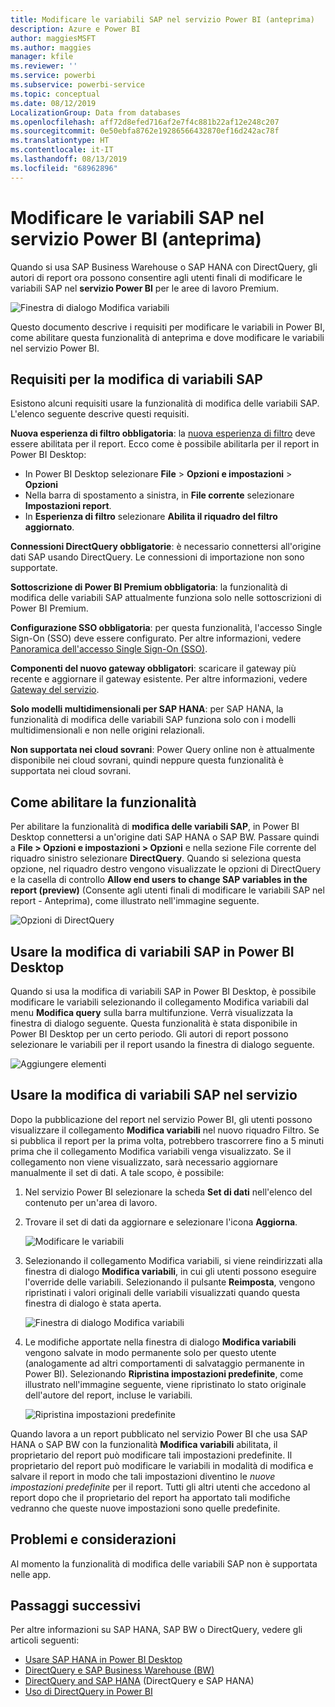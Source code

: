```yaml
---
title: Modificare le variabili SAP nel servizio Power BI (anteprima)
description: Azure e Power BI
author: maggiesMSFT
ms.author: maggies
manager: kfile
ms.reviewer: ''
ms.service: powerbi
ms.subservice: powerbi-service
ms.topic: conceptual
ms.date: 08/12/2019
LocalizationGroup: Data from databases
ms.openlocfilehash: aff72d8efed716af2e7f4c881b22af12e248c207
ms.sourcegitcommit: 0e50ebfa8762e19286566432870ef16d242ac78f
ms.translationtype: HT
ms.contentlocale: it-IT
ms.lasthandoff: 08/13/2019
ms.locfileid: "68962896"
---
```

# <a name="edit-sap-variables-in-the-power-bi-service-preview"></a>Modificare le variabili SAP nel servizio Power BI (anteprima)

Quando si usa SAP Business Warehouse o SAP HANA con DirectQuery, gli autori di report ora possono consentire agli utenti finali di modificare le variabili SAP nel **servizio Power BI** per le aree di lavoro Premium.

![Finestra di dialogo Modifica variabili](media/service-edit-sap-variables/sap-edit-variables-dialog.png)

Questo documento descrive i requisiti per modificare le variabili in Power BI, come abilitare questa funzionalità di anteprima e dove modificare le variabili nel servizio Power BI.

## <a name="requirements-for-sap-edit-variables"></a>Requisiti per la modifica di variabili SAP

Esistono alcuni requisiti usare la funzionalità di modifica delle variabili SAP. L'elenco seguente descrive questi requisiti.

**Nuova esperienza di filtro obbligatoria**: la [nuova esperienza di filtro](power-bi-report-filter.md) deve essere abilitata per il report. Ecco come è possibile abilitarla per il report in Power BI Desktop:
- In Power BI Desktop selezionare **File** > **Opzioni e impostazioni** > **Opzioni**
- Nella barra di spostamento a sinistra, in **File corrente** selezionare **Impostazioni report**.
- In **Esperienza di filtro** selezionare **Abilita il riquadro del filtro aggiornato**.

**Connessioni DirectQuery obbligatorie**: è necessario connettersi all'origine dati SAP usando DirectQuery. Le connessioni di importazione non sono supportate.

**Sottoscrizione di Power BI Premium obbligatoria**: la funzionalità di modifica delle variabili SAP attualmente funziona solo nelle sottoscrizioni di Power BI Premium.

**Configurazione SSO obbligatoria**: per questa funzionalità, l'accesso Single Sign-On (SSO) deve essere configurato. Per altre informazioni, vedere [Panoramica dell'accesso Single Sign-On (SSO)](service-gateway-sso-overview.md).

**Componenti del nuovo gateway obbligatori**: scaricare il gateway più recente e aggiornare il gateway esistente. Per altre informazioni, vedere [Gateway del servizio](service-gateway-onprem.md).

**Solo modelli multidimensionali per SAP HANA**: per SAP HANA, la funzionalità di modifica delle variabili SAP funziona solo con i modelli multidimensionali e non nelle origini relazionali.

**Non supportata nei cloud sovrani**: Power Query online non è attualmente disponibile nei cloud sovrani, quindi neppure questa funzionalità è supportata nei cloud sovrani.

## <a name="how-to-enable-the-feature"></a>Come abilitare la funzionalità

Per abilitare la funzionalità di **modifica delle variabili SAP**, in Power BI Desktop connettersi a un'origine dati SAP HANA o SAP BW. Passare quindi a **File > Opzioni e impostazioni > Opzioni** e nella sezione File corrente del riquadro sinistro selezionare **DirectQuery**. Quando si seleziona questa opzione, nel riquadro destro vengono visualizzate le opzioni di DirectQuery e la casella di controllo **Allow end users to change SAP variables in the report (preview)** (Consente agli utenti finali di modificare le variabili SAP nel report - Anteprima), come illustrato nell'immagine seguente.

![Opzioni di DirectQuery](media/service-edit-sap-variables/sap-preview-setting-in-desktop.png)

## <a name="use-sap-edit-variables-in-power-bi-desktop"></a>Usare la modifica di variabili SAP in Power BI Desktop

Quando si usa la modifica di variabili SAP in Power BI Desktop, è possibile modificare le variabili selezionando il collegamento Modifica variabili dal menu **Modifica query** sulla barra multifunzione. Verrà visualizzata la finestra di dialogo seguente. Questa funzionalità è stata disponibile in Power BI Desktop per un certo periodo. Gli autori di report possono selezionare le variabili per il report usando la finestra di dialogo seguente.

![Aggiungere elementi](media/service-edit-sap-variables/sap-variables-add-items.png)

## <a name="use-sap-edit-variables-in-the-service"></a>Usare la modifica di variabili SAP nel servizio

Dopo la pubblicazione del report nel servizio Power BI, gli utenti possono visualizzare il collegamento **Modifica variabili** nel nuovo riquadro Filtro. Se si pubblica il report per la prima volta, potrebbero trascorrere fino a 5 minuti prima che il collegamento Modifica variabili venga visualizzato. Se il collegamento non viene visualizzato, sarà necessario aggiornare manualmente il set di dati.
A tale scopo, è possibile:

1. Nel servizio Power BI selezionare la scheda **Set di dati** nell'elenco del contenuto per un'area di lavoro.

2. Trovare il set di dati da aggiornare e selezionare l'icona **Aggiorna**.

    ![Modificare le variabili](media/service-edit-sap-variables/sap-edit-variables-link.png)

3. Selezionando il collegamento Modifica variabili, si viene reindirizzati alla finestra di dialogo **Modifica variabili**, in cui gli utenti possono eseguire l'override delle variabili. Selezionando il pulsante **Reimposta**, vengono ripristinati i valori originali delle variabili visualizzati quando questa finestra di dialogo è stata aperta.

    ![Finestra di dialogo Modifica variabili](media/service-edit-sap-variables/sap-edit-variables-dialog.png)

4. Le modifiche apportate nella finestra di dialogo **Modifica variabili** vengono salvate in modo permanente solo per questo utente (analogamente ad altri comportamenti di salvataggio permanente in Power BI). Selezionando **Ripristina impostazioni predefinite**, come illustrato nell'immagine seguente, viene ripristinato lo stato originale dell'autore del report, incluse le variabili.

    ![Ripristina impostazioni predefinite](media/service-edit-sap-variables/reset-to-default.png)

Quando lavora a un report pubblicato nel servizio Power BI che usa SAP HANA o SAP BW con la funzionalità **Modifica variabili** abilitata, il proprietario del report può modificare tali impostazioni predefinite. Il proprietario del report può modificare le variabili in modalità di modifica e salvare il report in modo che tali impostazioni diventino le *nuove impostazioni predefinite* per il report. Tutti gli altri utenti che accedono al report dopo che il proprietario del report ha apportato tali modifiche vedranno che queste nuove impostazioni sono quelle predefinite.

## <a name="issues-and-considerations"></a>Problemi e considerazioni

Al momento la funzionalità di modifica delle variabili SAP non è supportata nelle app.

## <a name="next-steps"></a>Passaggi successivi

Per altre informazioni su SAP HANA, SAP BW o DirectQuery, vedere gli articoli seguenti:

- [Usare SAP HANA in Power BI Desktop](desktop-sap-hana.md)
- [DirectQuery e SAP Business Warehouse (BW)](desktop-directquery-sap-bw.md)
- [DirectQuery and SAP HANA](desktop-directquery-sap-hana.md) (DirectQuery e SAP HANA)
- [Uso di DirectQuery in Power BI](desktop-directquery-about.md)